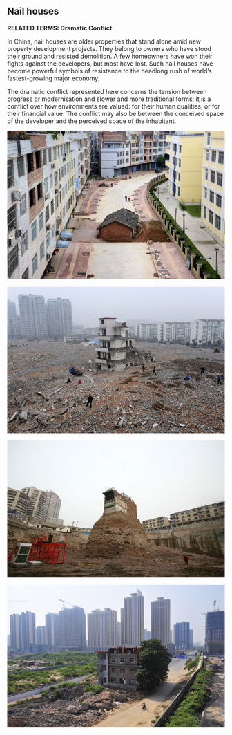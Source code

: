 ## Nail houses

**RELATED TERMS: Dramatic Conflict**

In China, nail houses are older properties that stand alone amid new property development projects. They belong to owners who have stood their ground and resisted demolition. A few homeowners have won their fights against the developers, but most have lost. Such nail houses have become powerful symbols of resistance to the headlong rush of world’s fastest-growing major economy.

The dramatic conflict represented here concerns the tension between progress or modernisation and slower and more traditional forms; it is a conflict over how environments are valued: for their human qualities; or for their financial value. The conflict may also be between the conceived space of the developer and the perceived space of the inhabitant.

![Nail1](Nail1.png)

![Nail2](Nail2.png)

![Nail3](Nail3.png)

![Nail4](Nail4.png)
